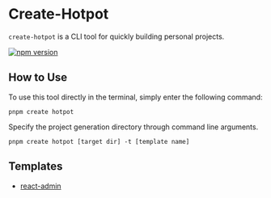 # Create-Hotpot

<div align="left">

`create-hotpot` is a CLI tool for quickly building personal projects.

[![npm version](https://img.shields.io/npm/v/create-hotpot?style=flat-square)](https://www.npmjs.com/package/create-hotpot)

</div>

## How to Use

To use this tool directly in the terminal, simply enter the following command:

```
pnpm create hotpot
```

Specify the project generation directory through command line arguments.

```
pnpm create hotpot [target dir] -t [template name]
```


## Templates

- [react-admin](https://github.com/binghuis/template-react-desktop)
